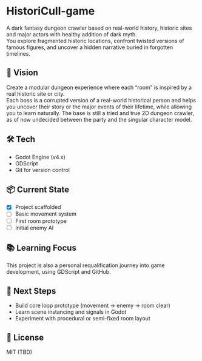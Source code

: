 # HistoriCull-game

A dark fantasy dungeon crawler based on real-world history, historic sites and major actors with healthy addition of dark myth.  
You explore fragmented historic locations, confront twisted versions of famous figures, and uncover a hidden narrative buried in forgotten timelines.

## 🎯 Vision
Create a modular dungeon experience where each “room” is inspired by a real historic site or city.  
Each boss is a corrupted version of a real-world historical person and helps you uncover their story or the major events of their lifetime, while allowing you to learn naturally.
The base is still a tried and true 2D dungeon crawler, as of now undecided between the party and the singular character model.

## 🛠️ Tech
- Godot Engine (v4.x)
- GDScript
- Git for version control

## 📦 Current State
- [x] Project scaffolded
- [ ] Basic movement system
- [ ] First room prototype
- [ ] Initial enemy AI

## 📚 Learning Focus
This project is also a personal requalification journey into game development, using GDScript and GitHub.

## 🔮 Next Steps
- Build core loop prototype (movement → enemy → room clear)
- Learn scene instancing and signals in Godot
- Experiment with procedural or semi-fixed room layout

## 📝 License
MIT (TBD)
